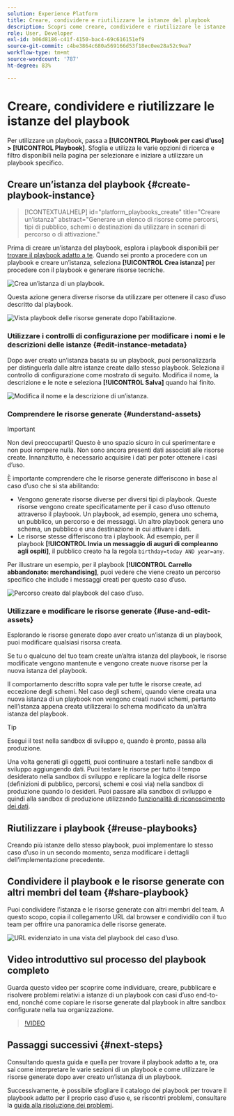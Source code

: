 ```yaml
---
solution: Experience Platform
title: Creare, condividere e riutilizzare le istanze del playbook
description: Scopri come creare, condividere e riutilizzare le istanze del playbook per eseguire il caso d’uso di marketing.
role: User, Developer
exl-id: b06d8186-c41f-4150-bac4-69c616151ef9
source-git-commit: c4be3864c680a569166d53f18ec0ee28a52c9ea7
workflow-type: tm+mt
source-wordcount: '787'
ht-degree: 83%

---
```


# Creare, condividere e riutilizzare le istanze del playbook

Per utilizzare un playbook, passa a **[!UICONTROL Playbook per casi d’uso] > [!UICONTROL Playbook]**. Sfoglia e utilizza le varie opzioni di ricerca e filtro disponibili nella pagina per selezionare e iniziare a utilizzare un playbook specifico.

## Creare un’istanza del playbook {#create-playbook-instance}

>[!CONTEXTUALHELP]
>id="platform_playbooks_create"
>title="Creare un’istanza"
>abstract="Generare un elenco di risorse come percorsi, tipi di pubblico, schemi o destinazioni da utilizzare in scenari di percorso o di attivazione."

Prima di creare un’istanza del playbook, esplora i playbook disponibili per [trovare il playbook adatto a te](/help/use-case-playbooks/playbooks/discover.md). Quando sei pronto a procedere con un playbook e creare un’istanza, seleziona **[!UICONTROL Crea istanza]** per procedere con il playbook e generare risorse tecniche.

![Crea un’istanza di un playbook.](/help/use-case-playbooks/assets/playbooks/ui-guide/create-playbook-instance.png)

Questa azione genera diverse risorse da utilizzare per ottenere il caso d’uso descritto dal playbook.

![Vista playbook delle risorse generate dopo l’abilitazione.](/help/use-case-playbooks/assets/playbooks/ui-guide/play-view.png)

### Utilizzare i controlli di configurazione per modificare i nomi e le descrizioni delle istanze {#edit-instance-metadata}

Dopo aver creato un’istanza basata su un playbook, puoi personalizzarla per distinguerla dalle altre istanze create dallo stesso playbook. Seleziona il controllo di configurazione come mostrato di seguito. Modifica il nome, la descrizione e le note e seleziona **[!UICONTROL Salva]** quando hai finito.

![Modifica il nome e la descrizione di un’istanza.](/help/use-case-playbooks/assets/playbooks/ui-guide/playbook-settings.gif)

### Comprendere le risorse generate {#understand-assets}

>[!IMPORTANT]
>
>Non devi preoccuparti! Questo è uno spazio sicuro in cui sperimentare e non puoi rompere nulla. Non sono ancora presenti dati associati alle risorse create. Innanzitutto, è necessario acquisire i dati per poter ottenere i casi d’uso.

È importante comprendere che le risorse generate differiscono in base al caso d’uso che si sta abilitando:

* Vengono generate risorse diverse per diversi tipi di playbook. Queste risorse vengono create specificatamente per il caso d’uso ottenuto attraverso il playbook. Un playbook, ad esempio, genera uno schema, un pubblico, un percorso e dei messaggi. Un altro playbook genera uno schema, un pubblico e una destinazione in cui attivare i dati.
* Le risorse stesse differiscono tra i playbook. Ad esempio, per il playbook **[!UICONTROL Invia un messaggio di auguri di compleanno agli ospiti]**, il pubblico creato ha la regola `birthday=today AND year=any`.

Per illustrare un esempio, per il playbook **[!UICONTROL Carrello abbandonato: merchandising]**, puoi vedere che viene creato un percorso specifico che include i messaggi creati per questo caso d’uso.

![Percorso creato dal playbook del caso d’uso.](/help/use-case-playbooks/assets/playbooks/ui-guide/journey-preview.png)

### Utilizzare e modificare le risorse generate {#use-and-edit-assets}

Esplorando le risorse generate dopo aver creato un’istanza di un playbook, puoi modificare qualsiasi risorsa creata.

Se tu o qualcuno del tuo team create un’altra istanza del playbook, le risorse modificate vengono mantenute e vengono create nuove risorse per la nuova istanza del playbook.

Il comportamento descritto sopra vale per tutte le risorse create, ad eccezione degli schemi. Nel caso degli schemi, quando viene creata una nuova istanza di un playbook non vengono creati nuovi schemi, pertanto nell’istanza appena creata utilizzerai lo schema modificato da un’altra istanza del playbook.

>[!TIP]
>
>Esegui il test nella sandbox di sviluppo e, quando è pronto, passa alla produzione.
>
>Una volta generati gli oggetti, puoi continuare a testarli nelle sandbox di sviluppo aggiungendo dati. Puoi testare le risorse per tutto il tempo desiderato nella sandbox di sviluppo e replicare la logica delle risorse (definizioni di pubblico, percorsi, schemi e così via) nella sandbox di produzione quando lo desideri. Puoi passare alla sandbox di sviluppo e quindi alla sandbox di produzione utilizzando [funzionalità di riconoscimento dei dati](/help/use-case-playbooks/playbooks/data-awareness.md).

## Riutilizzare i playbook {#reuse-playbooks}

Creando più istanze dello stesso playbook, puoi implementare lo stesso caso d’uso in un secondo momento, senza modificare i dettagli dell’implementazione precedente.

## Condividere il playbook e le risorse generate con altri membri del team {#share-playbook}

Puoi condividere l’istanza e le risorse generate con altri membri del team. A questo scopo, copia il collegamento URL dal browser e condividilo con il tuo team per offrire una panoramica delle risorse generate.

![URL evidenziato in una vista del playbook del caso d’uso.](/help/use-case-playbooks/assets/playbooks/ui-guide/playbook-url.png)

## Video introduttivo sul processo del playbook completo

Guarda questo video per scoprire come individuare, creare, pubblicare e risolvere problemi relativi a istanze di un playbook con casi d’uso end-to-end, nonché come copiare le risorse generate dal playbook in altre sandbox configurate nella tua organizzazione.

>[!VIDEO](https://video.tv.adobe.com/v/3427058/?learn=on)

## Passaggi successivi {#next-steps}

Consultando questa guida e quella per trovare il playbook adatto a te, ora sai come interpretare le varie sezioni di un playbook e come utilizzare le risorse generate dopo aver creato un’istanza di un playbook.

Successivamente, è possibile sfogliare il catalogo dei playbook per trovare il playbook adatto per il proprio caso d’uso e, se riscontri problemi, consultare la [guida alla risoluzione dei problemi](/help/use-case-playbooks/playbooks/troubleshooting.md).
